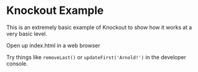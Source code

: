 # Knockout Example

This is an extremely basic example of Knockout to show how it works at a very basic level. 

Open up index.html in a web browser

Try things like `removeLast()` or `updateFirst('Arnold!')` in the developer console.